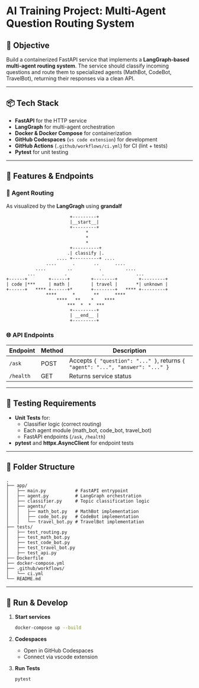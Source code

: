 # AI Training Project: Multi-Agent Question Routing System

## 🎯 Objective

Build a containerized FastAPI service that implements a **LangGraph-based multi-agent routing system**. The service should classify incoming questions and route them to specialized agents (MathBot, CodeBot, TravelBot), returning their responses via a clean API.

---

## 📦 Tech Stack

- **FastAPI** for the HTTP service  
- **LangGraph** for multi-agent orchestration 
- **Docker & Docker Compose** for containerization  
- **GitHub Codespaces** (`vs code extension`) for development  
- **GitHub Actions** (`.github/workflows/ci.yml`) for CI (lint + tests)  
- **Pytest** for unit testing  

---

## 🔧 Features & Endpoints

### 🤖 Agent Routing

As visualized by the **LangGragh** using **grandalf**

```shell
                        +---------+                             
                        |__start__|                             
                        +---------+                             
                              *                                
                              *                                
                              *                
                        +----------+                           
                       .| classify |.                          
                   .... +----------+ ....                      
               ....      .       ..      ....                  
           ....        ..          .         ....              
        ...           .             .            ...           
+------+        +------+        +--------+        +---------+  
| code |***     | math |        | travel |       *| unknown |  
+------+   **** +------+*       +--------+   **** +---------+  
               ****      *       **      ****                  
                   ****   **    *    ****                      
                       ***  *  *  ***                          
                        +---------+                            
                        | __end__ |                            
                        +---------+                            
```

### 🌐 API Endpoints

| Endpoint    | Method | Description                          |
|-------------|--------|--------------------------------------|
| `/ask`      | POST   | Accepts `{ "question": "..." }`, returns `{ "agent": "...", "answer": "..." }` |
| `/health`   | GET    | Returns service status               |

---

## 🧪 Testing Requirements

- **Unit Tests** for:
  - Classifier logic (correct routing)
  - Each agent module (math_bot, code_bot, travel_bot)
  - FastAPI endpoints (`/ask`, `/health`)
- **pytest** and **httpx.AsyncClient** for endpoint tests

---

## 📁 Folder Structure

```
.
├── app/
│   ├── main.py           # FastAPI entrypoint
│   ├── agent.py          # LangGraph orchestration
│   ├── classifier.py     # Topic classification logic
│   ├── agents/
│   │   ├── math_bot.py   # MathBot implementation
│   │   ├── code_bot.py   # CodeBot implementation
│   │   └── travel_bot.py # TravelBot implementation
├── tests/
│   ├── test_routing.py
│   ├── test_math_bot.py
│   ├── test_code_bot.py
│   ├── test_travel_bot.py
│   ├── test_api.py
├── Dockerfile
├── docker-compose.yml
├── .github/workflows/
│   └── ci.yml
└── README.md
```

---

## 🚀 Run & Develop

1. **Start services**  
   ```bash
   docker-compose up --build
   ```

2. **Codespaces**  
   - Open in GitHub Codespaces
   - Connect via vscode extension 

3. **Run Tests**  
   ```bash
   pytest
   ```

